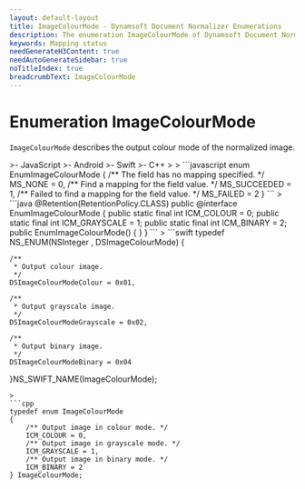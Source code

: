 ```yaml
---
layout: default-layout
title: ImageColourMode - Dynamsoft Document Normalizer Enumerations
description: The enumeration ImageColourMode of Dynamsoft Document Normalizer describes the mapping status of a parsed field.
keywords: Mapping status
needGenerateH3Content: true
needAutoGenerateSidebar: true
noTitleIndex: true
breadcrumbText: ImageColourMode
---
```


# Enumeration ImageColourMode

`ImageColourMode` describes the output colour mode of the normalized image.

<div class="sample-code-prefix template2"></div>
   >- JavaScript
   >- Android
   >- Swift
   >- C++
   >
>
```javascript
enum EnumImageColourMode {
   /** The field has no mapping specified. */
   MS_NONE = 0,
   /** Find a mapping for the field value. */
   MS_SUCCEEDED = 1,
   /** Failed to find a mapping for the field value. */
   MS_FAILED = 2
}
```
>
```java
@Retention(RetentionPolicy.CLASS)
public @interface EnumImageColourMode {
    public static final int ICM_COLOUR = 0;
    public static final int ICM_GRAYSCALE = 1;
    public static final int ICM_BINARY = 2;
    public EnumImageColourMode() {
    }
}
```
>
```swift
typedef NS_ENUM(NSInteger , DSImageColourMode)
{

    /**
     * Output colour image.
     */
    DSImageColourModeColour = 0x01,

    /**
     * Output grayscale image.
     */
    DSImageColourModeGrayscale = 0x02,

    /**
     * Output binary image.
     */
    DSImageColourModeBinary = 0x04

}NS_SWIFT_NAME(ImageColourMode);
```
>
```cpp
typedef enum ImageColourMode
{
    /** Output image in colour mode. */
    ICM_COLOUR = 0,    
    /** Output image in grayscale mode. */
    ICM_GRAYSCALE = 1,     
    /** Output image in binary mode. */
    ICM_BINARY = 2
} ImageColourMode;
```
